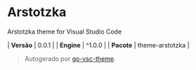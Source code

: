 # Arstotzka

Arstotzka theme for Visual Studio Code

| **Versão** | 0.0.1 |
| **Engine** | ^1.0.0 |
| **Pacote** | theme-arstotzka |

> Autogerado por [go-vsc-theme](https://github.com/natalbu/go-vsc-theme).
